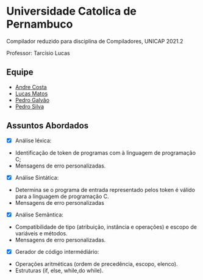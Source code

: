 # Universidade Catolica de Pernambuco

Compilador reduzido para disciplina de Compiladores, UNICAP 2021.2

Professor: Tarcísio Lucas

## Equipe

- [Andre Costa](https://github.com/andrecosta20)
- [Lucas Matos](https://github.com/LucasMatos86)
- [Pedro Galvão](https://github.com/GalvaoPedro)
- [Pedro Silva](https://github.com/PedroSilvaBarros)

## Assuntos Abordados 

- [X] Análise léxica:
- Identificação de token de programas com à linguagem de programação C;
- Mensagens de erro personalizadas.
- [x] Análise Sintática:
- Determina se o programa de entrada representado pelos token é válido para a linguagem de programação C.
- Mensagens de erro personalizadas
- [x] Análise Semântica:
- Compatibilidade de tipo (atribuição, instância e operações) e escopo de variáveis e métodos.
- Mensagens de erro personalizadas.
- [x] Gerador de código intermédiário:
- Operações aritméticas (ordem de precedência, escopo, elenco).
- Estruturas (if, else, while,do while).


